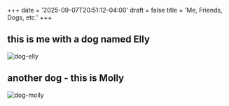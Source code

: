 +++
date = '2025-09-07T20:51:12-04:00'
draft = false
title = 'Me, Friends, Dogs, etc.'
+++

## this is me with a dog named Elly
![dog-elly](/img/buratta-dog-elly.png)

## another dog - this is Molly
![dog-molly](/img/molly-sleeping.png)

